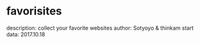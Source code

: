 # favorisites
description: collect your favorite websites
author: Sotyoyo & thinkam
start data: 2017.10.18